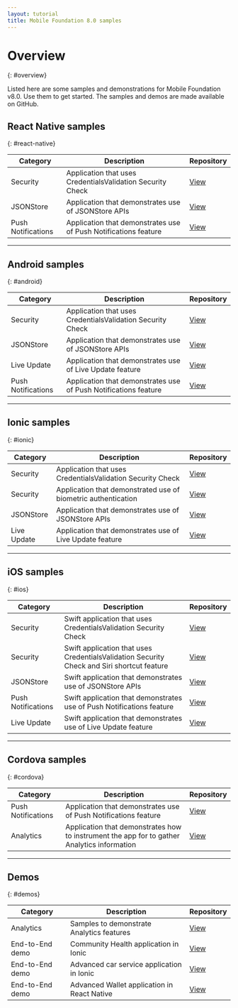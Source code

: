 ```yaml
---
layout: tutorial
title: Mobile Foundation 8.0 samples
---
```


# Overview
{: #overview}

Listed here are some samples and demonstrations for Mobile Foundation v8.0. Use them to get started. The samples and demos are made available on GitHub.

## React Native samples
{: #react-native}

| Category | Description | Repository |
|------|-------------|------|
| Security |  Application that uses CredentialsValidation Security Check | [View](https://github.com/MobileFirst-Platform-Developer-Center/PincodeReactNative) |
| JSONStore |  Application that demonstrates use of JSONStore APIs | [View](https://github.com/MobileFirst-Platform-Developer-Center/JSONStoreReactNative) |
| Push Notifications |  Application that demonstrates use of Push Notifications feature | [View](https://github.com/MobileFirst-Platform-Developer-Center/PushNotificationsReactNative) |

<hr/>

## Android samples
{: #android}

| Category | Description | Repository |
|------|-------------|------|
| Security | Application that uses CredentialsValidation Security Check | [View](https://github.com/MobileFirst-Platform-Developer-Center/PinCodeAndroid) |
| JSONStore |  Application that demonstrates use of JSONStore APIs | [View](https://github.com/MobileFirst-Platform-Developer-Center/JSONStoreAndroid) |
| Live Update |  Application that demonstrates use of Live Update feature | [View](https://github.com/MobileFirst-Platform-Developer-Center/LiveUpdateAndroid) |
| Push Notifications |  Application that demonstrates use of Push Notifications feature | [View](https://github.com/MobileFirst-Platform-Developer-Center/PushNotificationsAndroid) |

<hr/>

## Ionic samples
{: #ionic}

| Category | Description | Repository |
|------|-------------|------|
| Security |  Application that uses CredentialsValidation Security Check | [View](https://github.com/MobileFirst-Platform-Developer-Center/PincodeIonic) |
| Security | Application that demonstrated use of biometric authentication | [View](https://github.com/MobileFirst-Platform-Developer-Center/MFPBiometricIonic) |
| JSONStore |  Application that demonstrates use of JSONStore APIs | [View](https://github.com/MobileFirst-Platform-Developer-Center/JSONStoreIonic) |
| Live Update |  Application that demonstrates use of Live Update feature | [View](https://github.com/MobileFirst-Platform-Developer-Center/LiveupdateIonic) |

<hr/>

## iOS samples
{: #ios}

| Category | Description | Repository |
|------|-------------|------|
| Security | Swift application that uses CredentialsValidation Security Check | [View](https://github.com/MobileFirst-Platform-Developer-Center/PinCodeSwift) |
| Security | Swift application that uses CredentialsValidation Security Check and Siri shortcut feature | [View](https://github.com/MobileFirst-Platform-Developer-Center/PincodeSwiftSiriShorcut) |
| JSONStore |  Swift application that demonstrates use of JSONStore APIs | [View](https://github.com/MobileFirst-Platform-Developer-Center/JSONStoreSwift) |
| Push Notifications |  Swift application that demonstrates use of Push Notifications feature | [View](https://github.com/MobileFirst-Platform-Developer-Center/PushNotificationsSwift) |
| Live Update |  Swift application that demonstrates use of Live Update feature | [View](https://github.com/MobileFirst-Platform-Developer-Center/LiveUpdateSwift) |

<hr/>

## Cordova samples
{: #cordova}

| Category | Description | Repository |
|------|-------------|------|
| Push Notifications |  Application that demonstrates use of Push Notifications feature | [View](https://github.com/MobileFirst-Platform-Developer-Center/PushNotificationsCordova) |
| Analytics |  Application that demonstrates how to instrument the app for to gather Analytics information | [View](https://github.com/MobileFirst-Platform-Developer-Center/MobileFirstBankCordova) |

<hr/>

## Demos
{: #demos}

| Category | Description | Repository |
|----------|------|------|
| Analytics |  Samples to demonstrate Analytics features | [View](https://github.com/MobileFirst-Platform-Developer-Center/mfp-analytics-samples) |
| End-to-End demo |  Community Health application in Ionic | [View](https://github.com/MobileFirst-Platform-Developer-Center/CommunityHealthIonic) |
| End-to-End demo |  Advanced car service application in Ionic | [View](https://github.com/MobileFirst-Platform-Developer-Center/AdvancedCarServiceIonic) |
| End-to-End demo |  Advanced Wallet application in React Native | [View](https://github.com/MobileFirst-Platform-Developer-Center/AdvancedWalletReactNative) |
